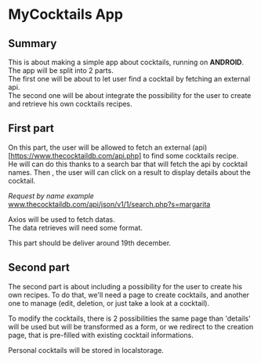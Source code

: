 # MyCocktails App

## Summary 

This is about making a simple app about cocktails, running on **ANDROID**.  
The app will be split into 2 parts.  
The first one will be about to let user find a cocktail by fetching an external api.  
The second one will be about integrate the possibility for the user to create and retrieve his own cocktails recipes.  

## First part 

On this part, the user will be allowed to fetch an external (api)[https://www.thecocktaildb.com/api.php] to find some cocktails recipe.  
He will can do this thanks to a search bar that will fetch the api by cocktail names.
Then , the user will can click on a result to display details about the cocktail.  
  
*Request by name example* www.thecocktaildb.com/api/json/v1/1/search.php?s=margarita  
  
Axios will be used to fetch datas.  
The data retrieves will need some format.  

This part should be deliver around 19th december.

## Second part

The second part is about including a possibility for the user to create his own recipes.
To do that, we'll need a page to create cocktails, and another one to manage (edit, deletion, or just take a look at a cocktail).

To modify the cocktails, there is 2 possibilities the same page than 'details' will be used but will be transformed as a form, or we redirect to the creation page, that is pre-filled with existing cocktail informations.

Personal cocktails will be stored in localstorage.